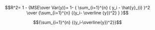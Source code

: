 $$R^2= 1 - {MSE\over Var(y)}= 1- { \sum_{i=1}^{n} ( y_i - \hat{y}_{i} )^2  \over {\sum_{i=1}^{n} {(y_i- \overline {y})^2} } }$$

$${\sum_{i=1}^{n} {(y_i-\overline{y})^2}}$$


